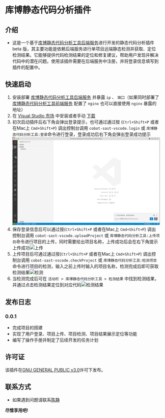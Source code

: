 # 库博静态代码分析插件

## 介绍

* 这是一个基于[库博静态代码分析工具后端服务]进行开发的静态代码分析插件 beta 版，其主要功能是依赖后端服务进行单项目远端静态检测并获取、定位检测结果。它能够提供代码检测结果的定位和修复建议，帮助用户发现并解决代码中的潜在问题。使用该插件需要在后端服务中注册，并将登录信息填写到插件的配置中。

[库博静态代码分析工具后端服务]: http://192.168.1.43:50180/cobot-sast-buss/cobot-sast-web

## 快速启动

1. 安装部署 [库博静态代码分析工具后端服务] 并暴露 `ip` 、 `端口`（如果同时部署了 [库博静态代码分析工具前端服务] 配置了 `nginx` 也可以直接使用 `nginx` 暴露的地址）
2. 在 [Visual Studio 市场] 中安装或者手动 [下载]
3. 初次启动插件后右下角会弹出登录提示，也可通过通过按 (`Ctrl+Shift+P` 或者在Mac上 `Cmd+Shift+P`) 调出控制台调用 `cobot-sast-vscode.login` 或 `库博静态代码分析工具:登录`命令进行登录，登录成功后右下角会弹出登录成功提示![登录](/images/login-command.GIF)
4. 保存登录信息后可以通过按(`Ctrl+Shift+P` 或者在Mac上 `Cmd+Shift+P`) 调出控制台调用 `cobot-sast-vscode.uploadProject` 或 `库博静态代码分析工具:上传项目`命令进行项目的上传，同时需要给出项目名称，上传成功后会在右下角提示上传成功![上传](/images/upload-command.GIF)
5. 上传项目后可通过通过按(`Ctrl+Shift+P` 或者在Mac上 `Cmd+Shift+P`) 调出控制台调用 `cobot-sast-vscode.checkProject` 或 `库博静态代码分析工具:检测项目`命令进行项目的检测，输入之前上传时输入的项目名称，检测完成后即可获取检测结果![检测](/images/check-command.GIF)
6. 当检测完成后可在 `活动栏 > 库博静态代码分析工具 > 检测结果` 中找到检测结果，并通过点击检测结果定位到对应代码![检测结果](/images/check-result-command.GIF)

[库博静态代码分析工具前端服务]: http://192.168.1.43:50180/cobot-sast-buss/cobot-fe

[Visual Studio 市场]: https://marketplace.visualstudio.com/items?itemName=PKUSE.cobot-sast-vscode


[下载]: https://github.com/PKUSE-CN/cobot-sast-vscode/releases

<!-- ## 配置

* 通过按 (`Ctrl+,` 或者在Mac上 `Cmd+,`) 调出配置，搜索 `库博静态代码分析插件` 进入插件配置
* [ ] 配置用户名密码token
* [ ] 检测路径配置？
* [ ] 可以给个配置的代码块 -->

## 发布日志

### 0.0.1

* 完成项目的搭建
* 实现了用户登录、项目上传、项目检测、项目结果展示定位等功能
* 编写了操作手册并制定了后续开发的任务计划

<!-- ## 操作

* 通过按 (`Ctrl+Shift+P` 或者在Mac上 `Cmd+Shift+P`) 调出控制台
* [ ] 执行 `xxx` 命令
* [ ] 配点儿录制的动图 \!\[示例图\]\(images/logo-cobot.png\) -->

## 许可证

该插件在[GNU GENERAL PUBLIC v3.0](/LICENSE)许可下发布。

## 联系方式

* 如果遇到问题请联系[陈静](mailto:chenjing@beidasoft.com)

**尽情享用吧!**
